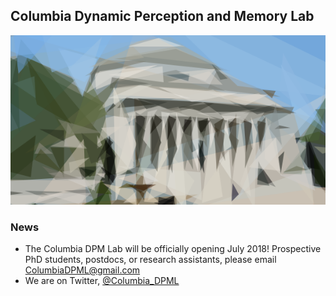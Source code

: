 ## Columbia Dynamic Perception and Memory Lab
![Top pic](columbia_prim_crop.png)

### News
* The Columbia DPM Lab will be officially opening July 2018! Prospective PhD students, postdocs, or research assistants, please email ColumbiaDPML@gmail.com
* We are on Twitter, [@Columbia_DPML](https://twitter.com/Columbia_DPML)
